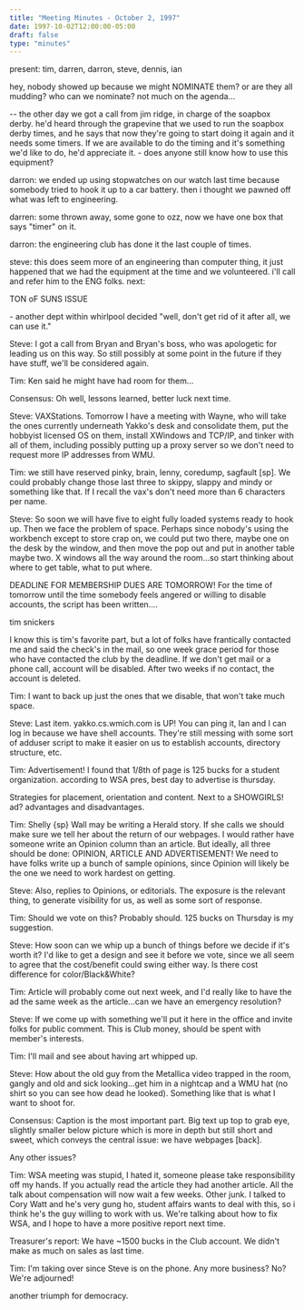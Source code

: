 ```yaml
---
title: "Meeting Minutes - October 2, 1997"
date: 1997-10-02T12:00:00-05:00
draft: false
type: "minutes"
---
```


 present: tim, darren, darron, steve, dennis, ian </p><p>
hey, nobody showed up because we might NOMINATE them? or are they all mudding? who can we nominate? not much on the agenda... </p><p>
</p><p>
 -- the other day we got a call from jim ridge, in charge of the soapbox     derby. he'd heard through the grapevine that we used to run the soapbox     derby times, and he says that now they're going to start doing it again     and it needs some timers. If we are available to do the timing and it's     something we'd like to do, he'd appreciate it.      - does anyone still know how to use this equipment? </p><p>
darron: we ended up using stopwatches on our watch last time because somebody tried to hook it up to a car battery. then i thought we pawned off what was left to engineering. </p><p>
darren: some thrown away, some gone to ozz, now we have one box that says "timer" on it. </p><p>
darron: the engineering club has done it the last couple of times. </p><p>
steve: this does seem more of an engineering than computer thing, it just happened that we had the equipment at the time and we volunteered. i'll call and refer him to the ENG folks. next: </p><p>
TON oF SUNS ISSUE </p><p>
 - another dept within whirlpool decided "well, don't get rid of it after    all, we can use it." </p><p>
Steve: I got a call from Bryan and Bryan's boss, who was apologetic for leading us on this way. So still possibly at some point in the future if they have stuff, we'll be considered again. </p><p>
Tim: Ken said he might have had room for them... </p><p>
Consensus: Oh well, lessons learned, better luck next time. </p><p>
Steve: VAXStations. Tomorrow I have a meeting with Wayne, who will take the ones currently underneath Yakko's desk and consolidate them, put the hobbyist licensed OS on them, install XWindows and TCP/IP, and tinker with all of them, including possibly putting up a proxy server so we don't need to request more IP addresses from WMU. </p><p>
Tim: we still have reserved pinky, brain, lenny, coredump, sagfault [sp]. We could probably change those last three to skippy, slappy and mindy or something like that. If I recall the vax's don't need more than 6 characters per name.  </p><p>
Steve: So soon we will have five to eight fully loaded systems ready to hook up. Then we face the problem of space. Perhaps since nobody's using the workbench except to store crap on, we could put two there, maybe one on the desk by the window, and then move the pop out and put in another table maybe two. X windows all the way around the room...so start thinking about where to get table, what to put where. </p><p>
DEADLINE FOR MEMBERSHIP DUES ARE TOMORROW! For the time of tomorrow until the time somebody feels angered or willing to disable accounts, the script has been written.... </p><p>
tim snickers </p><p>
I know this is tim's favorite part, but a lot of folks have frantically contacted me and said the check's in the mail, so one week grace period for those who have contacted the club by the deadline. If we don't get mail or a phone call, account will be disabled. After two weeks if no contact, the account is deleted. </p><p>
Tim: I want to back up just the ones that we disable, that won't take much space.  </p><p>
Steve: Last item. yakko.cs.wmich.com is UP! You can ping it, Ian and I can log in because we have shell accounts. They're still messing with some sort of adduser script to make it easier on us to establish accounts, directory structure, etc.  </p><p>
Tim: Advertisement! I found that 1/8th of page is 125 bucks for a student organization. according to WSA pres, best day to advertise is thursday. </p><p>
Strategies for placement, orientation and content. Next to a SHOWGIRLS! ad? advantages and disadvantages.  </p><p>
Tim: Shelly {sp} Wall may be writing a Herald story. If she calls we should make sure we tell her about the return of our webpages. I would rather have someone write an Opinion column than an article. But ideally, all three should be done: OPINION, ARTICLE AND ADVERTISEMENT! We need to have folks write up a bunch of sample opinions, since Opinion will likely be the one we need to work hardest on getting. </p><p>
Steve: Also, replies to Opinions, or editorials. The exposure is the relevant thing, to generate visibility for us, as well as some sort of response. </p><p>
Tim: Should we vote on this? Probably should. 125 bucks on Thursday is my suggestion. </p><p>
Steve: How soon can we whip up a bunch of things before we decide if it's worth it? I'd like to get a design and see it before we vote, since we all seem to agree that the cost/benefit could swing either way. Is there cost difference for color/Black&White? </p><p>
Tim: Article will probably come out next week, and I'd really like to have the ad the same week as the article...can we have an emergency resolution? </p><p>
Steve: If we come up with something we'll put it here in the office and invite folks for public comment. This is Club money, should be spent with member's interests.  </p><p>
Tim: I'll mail and see about having art whipped up. </p><p>
Steve: How about the old guy from the Metallica video trapped in the room, gangly and old and sick looking...get him in a nightcap and a WMU hat (no shirt so you can see how dead he looked). Something like that is what I want to shoot for. </p><p>
Consensus: Caption is the most important part. Big text up top to grab eye, slightly smaller below picture which is more in depth but still short and sweet, which conveys the central issue: we have webpages [back]. </p><p>
Any other issues?  </p><p>
Tim: WSA meeting was stupid, I hated it, someone please take responsibility off my hands. If you actually read the article they had another article. All the talk about compensation will now wait a few weeks. Other junk. I talked to Cory Watt and he's very gung ho, student affairs wants to deal with this, so i think he's the guy willing to work with us. We're talking about how to fix WSA, and I hope to have a more positive report next time. </p><p>
Treasurer's report: We have ~1500 bucks in the Club account. We didn't make as much on sales as last time. </p><p>
Tim: I'm taking over since Steve is on the phone. Any more business? No? We're adjourned! </p><p>
another triumph for democracy. </p><p>
</p>
